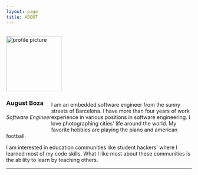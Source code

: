 ```yaml
---
layout: page
title: ABOUT
---
```


<div class="container" style="margin-top:2em; margin-bottom:2em;">
  <div class="row">
    <div class="col-md-3">
      <img class="avatar img-circle" width="150px" height="150px" src="{{site.baseurl}}/assets/images/profile.png" alt="profile picture"/>
    </div>
    <div class="col-md-8 about-head" style="float:left;">
      <h3>August Boza</h3>
      <h6>Software Engineer</h6>
    </div>
  </div>
</div>

I am an embedded software engineer from the sunny streets of Barcelona. I have more than four years of work experience in various positions in software engineering. I love photographing cities' life around the world. My favorite hobbies are playing the piano and american football.

I am interested in education communities like student hackers' where I learned most of my code skills. What I like most about these communities is the ability to learn by teaching others.

---

<a href="https://github.com/abozadev"> <i class="fa fa-github fa-3x fa-about"></i></a>
<a href="https://twitter.com/abozadev"> <i class="fa fa-twitter fa-3x fa-about"></i></a>
<a href="https://linkedin.com/in/abozadev"> <i class="fa fa-linkedin fa-3x fa-about"></i></a>
